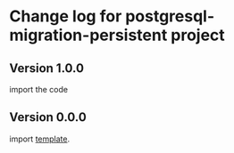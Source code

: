 # Change log for postgresql-migration-persistent project

## Version 1.0.0
import the code


## Version 0.0.0 

import [template](https://github.com/jappeace/template).

